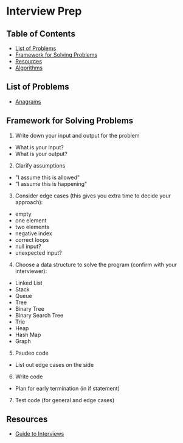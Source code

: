 # Interview Prep

## Table of Contents
- [List of Problems](#list-of-problems)
- [Framework for Solving Problems](#framework-for-solving-problems)
- [Resources](#resources)
- [Algorithms](#algorithms)

## List of Problems
- [Anagrams](anagrams/)

## Framework for Solving Problems

1. Write down your input and output for the problem
  * What is your input?
  * What is your output?
2. Clarify assumptions
  * "I assume this is allowed"
  * "I assume this is happening"
3. Consider edge cases (this gives you extra time to decide your approach):
  * empty
  * one element
  * two elements
  * negative index
  * correct loops
  * null input?
  * unexpected input?
4. Choose a data structure to solve the program (confirm with your interviewer):
  * Linked List
  * Stack
  * Queue
  * Tree
  * Binary Tree
  * Binary Search Tree
  * Trie
  * Heap
  * Hash Map
  * Graph
5. Psudeo code
  * List out edge cases on the side
6. Write code
  * Plan for early termination (in if statement)
7. Test code (for general and edge cases)

## Resources
  * [Guide to Interviews](https://github.com/kdn251/interviews)
